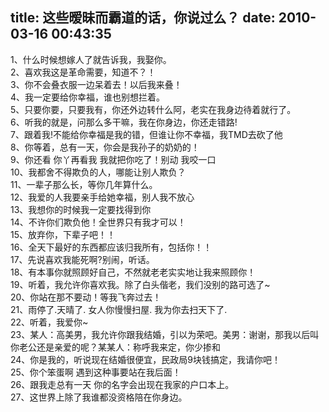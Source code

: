 title: 这些暧昧而霸道的话，你说过么？
date: 2010-03-16 00:43:35
---

<p>
	1、什么时候想嫁人了就告诉我，我娶你。<br />
	2、喜欢我这是革命需要，知道不？！<br />
	3、你不会叠衣服一边呆着去！以后我来叠！<br />
	4、我一定要给你幸福，谁也别想拦着。<br />
	5、只要你要，只要我有，你还外边转什么阿，老实在我身边待着就行了。<br />
	6、听我的就是，问那么多干嘛，我在你身边，你还走错路!<br />
	7、跟着我!不能给你幸福是我的错，但谁让你不幸福，我TMD去砍了他<br />
	8、你等着，总有一天，你会是我孙子的奶奶的！ <br />
	9、你还看 你丫再看我 我就把你吃了！别动 我咬一口 <br />
	10、我都舍不得欺负的人，哪能让别人欺负？<br />
	11、一辈子那么长，等你几年算什么。<br />
	12、我爱的人我要亲手给她幸福，别人我不放心<br />
	13、我想你的时候我一定要找得到你<br />
	14、不许你们欺负他！全世界只有我才可以！<br />
	15、放弃你，下辈子吧！！<br />
	16、全天下最好的东西都应该归我所有，包括你！！<br />
	17、先说喜欢我能死啊?别闹，听话。<br />
	18、有本事你就照顾好自己，不然就老老实实地让我来照顾你！<br />
	19、听着，我允许你喜欢我。除了白头偕老，我们没别的路可选了~<br />
	20、你站在那不要动！等我飞奔过去！<br />
	21、雨停了.天晴了. 女人你慢慢扫屋. 我为你去扫天下了.<br />
	22、听着，我爱你~<br />
	23、某人：高美男，我允许你跟我结婚，引以为荣吧。美男：谢谢，那我以后叫你老公还是亲爱的呢？某某人：称呼我来定，你少掺和<br />
	24、你是我的，听说现在结婚很便宜，民政局9块钱搞定，我请你吧！<br />
	25、你个笨蛋啊 遇到这种事要站在我后面！<br />
	26、跟我走总有一天 你的名字会出现在我家的户口本上。<br />
	27、这世界上除了我谁都没资格陪在你身边。</p>